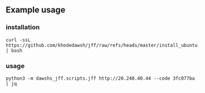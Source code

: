 ## Example usage

### installation
```
curl -ssL https://github.com/khodedawsh/jff/raw/refs/heads/master/install_ubuntu.sh | bash
```
### usage
```
python3 -m dawshs_jff.scripts.jff http://20.240.40.44 --code 3fc077ba | jq
```
